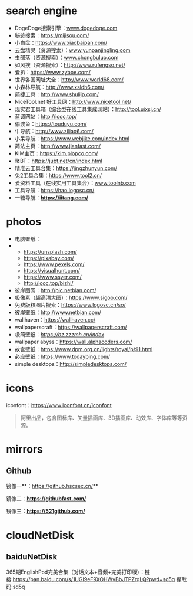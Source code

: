 # search engine

- DogeDoge搜索引擎：www.dogedoge.com
- 秘迹搜索：https://mijisou.com/
- 小白盘：https://www.xiaobaipan.com/
- 云盘精灵（资源搜索）：www.yunpanjingling.com
- 虫部落（资源搜索）：www.chongbuluo.com
- 如风搜（资源搜索）：http://www.rufengso.net/
- 爱扒：https://www.zyboe.com/
- 世界各国网址大全：http://www.world68.com/
- 小森林导航：http://www.xsldh6.com/
- 简捷工具：http://www.shulijp.com/
- NiceTool.net 好工具网：http://www.nicetool.net/
- 现实君工具箱（综合型在线工具集成网站）：http://tool.uixsj.cn/
- 蓝调网站：http://lcoc.top/
- 偷渡鱼：https://touduyu.com/
- 牛导航：http://www.ziliao6.com/
- 小呆导航：https://www.webjike.com/index.html
- 简法主页：http://www.jianfast.com/
- KIM主页：https://kim.plopco.com/
- 聚BT：https://jubt.net/cn/index.html
- 精准云工具合集：https://jingzhunyun.com/
- 兔2工具合集：https://www.tool2.cn/
- 爱资料工具（在线实用工具集合）：www.toolnb.com
- 工具导航：https://hao.logosc.cn/
- 一糖导航：**https://iitang.com/**

# photos

- 电脑壁纸：
- - https://unsplash.com/
  - https://pixabay.com/
  - https://www.pexels.com/
  - https://visualhunt.com/
  - https://www.ssyer.com/
  - http://lcoc.top/bizhi/
- 彼岸图网：http://pic.netbian.com/
- 极像素（超高清大图）：https://www.sigoo.com/
- 免费版权图片搜索：https://www.logosc.cn/so/
- 彼岸壁纸：http://www.netbian.com/
- wallhaven：https://wallhaven.cc/
- wallpaperscraft：https://wallpaperscraft.com/
- 极简壁纸：*https://bz.zzzmh.cn/index*
- wallpaper abyss：https://wall.alphacoders.com/
- 故宫壁纸：https://www.dpm.org.cn/lights/royal/p/91.html
- 必应壁纸：https://www.todaybing.com/
- simple desktops：http://simpledesktops.com/

# icons

iconfont：https://www.iconfont.cn/iconfont

> 阿里出品，包含图标库、矢量插画库、3D插画库、动效库、字体库等等资源。

# mirrors

## Github

镜像一**：https://github.hscsec.cn/**

镜像二：**https://githubfast.com/**

镜像三：**https://521github.com/**

# cloudNetDisk

## baiduNetDisk

365期EnglishPod完美合集（对话文本+音频+完美打印版）：链接:https://pan.baidu.com/s/1UGI9eF9XOHWvBbJTPZrqLQ?pwd=sd5q  提取码:sd5q

